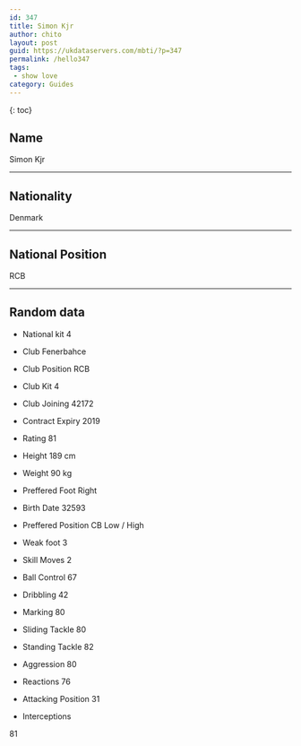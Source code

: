```yaml
---
id: 347
title: Simon Kjr
author: chito
layout: post
guid: https://ukdataservers.com/mbti/?p=347
permalink: /hello347
tags:
 - show love
category: Guides
---
```



{: toc}

## Name  
Simon Kjr 

* * *

## Nationality  
Denmark 

* * *

## National Position  
RCB 

* * *

## Random data 

  * National kit 
4 

  * Club 
Fenerbahce 

  * Club Position 
RCB 

  * Club Kit 
4 

  * Club Joining 
42172 

  * Contract Expiry 
2019 

  * Rating 
81 

  * Height 
189 cm 

  * Weight 
90 kg 

  * Preffered Foot 
Right 

  * Birth Date 
32593 

  * Preffered Position 
CB Low / High 

  * Weak foot 
3 

  * Skill Moves 
2 

  * Ball Control 
67 

  * Dribbling 
42 

  * Marking 
80 

  * Sliding Tackle 
80 

  * Standing Tackle 
82 

  * Aggression 
80 

  * Reactions 
76 

  * Attacking Position 
31 

  * Interceptions 

81